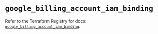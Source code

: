 # `google_billing_account_iam_binding`

Refer to the Terraform Registry for docs: [`google_billing_account_iam_binding`](https://registry.terraform.io/providers/drfaust92/google/4.16.4/docs/resources/billing_account_iam_binding).
